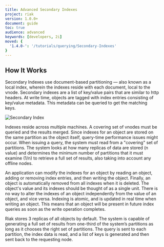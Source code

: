 ```yaml
---
title: Advanced Secondary Indexes
project: riak
version: 1.0.0+
document: guide
toc: true
audience: advanced
keywords: [developers, 2i]
moved: {
  '1.4.0-': '/tutorials/querying/Secondary-Indexes'
}
---
```


## How It Works

Secondary Indexes use document-based partitioning — also known as a local index, wherein the indexes reside with each document, local to the vnode. Secondary indexes are a list of key/value pairs that are similar to http headers. At write time, objects are tagged with index entries consisting of key/value metadata. This metadata can be queried to get the matching keys.

![Secondary Index](/images/Secondary-index-example.png)

Indexes reside across multiple machines. A covering set of vnodes must be queried and the results merged. Since indexes for an object are stored on the same partition as the object itself, query-time performance issues might occur. When issuing a query, the system must read from a "covering" set of partitions. The system looks at how many replicas of data are stored (n value) and determines the minimum number of partitions that it must examine (1/n) to retrieve a full set of results, also taking into account any offline nodes.

An application can modify the indexes for an object by reading an object, adding or removing index entries, and then writing the object. Finally, an object is automatically removed from all indexes when it is deleted. The object's value and its indexes should be thought of as a single unit. There is no way to alter the indexes of an object independently from the value of an object, and vice versa. Indexing is atomic, and is updated in real time when writing an object. This means that an object will be present in future index queries as soon as the write operation completes.

Riak stores 3 replicas of all objects by default. The system is capable of generating a full set of results from one-third of the system’s partitions as long as it chooses the right set of partitions. The query is sent to each partition, the index data is read, and a list of keys is generated and then sent back to the requesting node.

<!-- ## 2i and MapReduce -->
